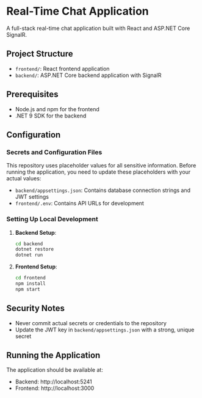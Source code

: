 # Real-Time Chat Application

A full-stack real-time chat application built with React and ASP.NET Core SignalR.

## Project Structure

- `frontend/`: React frontend application
- `backend/`: ASP.NET Core backend application with SignalR

## Prerequisites

- Node.js and npm for the frontend
- .NET 9 SDK for the backend

## Configuration

### Secrets and Configuration Files

This repository uses placeholder values for all sensitive information. Before running the application, you need to update these placeholders with your actual values:

- `backend/appsettings.json`: Contains database connection strings and JWT settings
- `frontend/.env`: Contains API URLs for development

### Setting Up Local Development

1. **Backend Setup**:

   ```bash
   cd backend
   dotnet restore
   dotnet run
   ```

2. **Frontend Setup**:
   ```bash
   cd frontend
   npm install
   npm start
   ```

## Security Notes

- Never commit actual secrets or credentials to the repository
- Update the JWT key in `backend/appsettings.json` with a strong, unique secret

## Running the Application

The application should be available at:

- Backend: http://localhost:5241
- Frontend: http://localhost:3000
